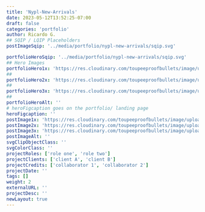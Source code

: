 ```yaml
---
title: 'Nypl-New-Arrivals'
date: 2023-05-12T13:52:25-07:00
draft: false
categories: 'portfolio'
author: Ricardo G.
## SQIP / LQIP Placeholders
postImageSqip: '../media/portfolio/nypl-new-arrivals/sqip.svg'

portfolioHeroSqip: '../media/portfolio/nypl-new-arrivals/sqip.svg'
## Hero Images
portfolioHero1x: 'https://res.cloudinary.com/toupeeproofbullets/image/upload/q_auto,f_auto,w_auto/v1684519911/nypl-browse-new-arrivals/bna.webp'
##
portfolioHero2x: 'https://res.cloudinary.com/toupeeproofbullets/image/upload/q_auto,f_auto,w_auto/v1684519911/nypl-browse-new-arrivals/bna.webp'
##
portfolioHero3x: 'https://res.cloudinary.com/toupeeproofbullets/image/upload/q_auto,f_auto,w_auto/v1684519911/nypl-browse-new-arrivals/bna.webp'
##
portfolioHeroAlt: ''
# heroFigcaption goes on the portfolio/ landing page
heroFigcaption: ''
postImage1x: 'https://res.cloudinary.com/toupeeproofbullets/image/upload/q_auto,f_auto,w_auto/v1684521944/nypl-browse-new-arrivals/bnaPostImage.webp'
postImage2x: 'https://res.cloudinary.com/toupeeproofbullets/image/upload/q_auto,f_auto,w_auto/v1684521944/nypl-browse-new-arrivals/bnaPostImage.webp'
postImage3x: 'https://res.cloudinary.com/toupeeproofbullets/image/upload/q_auto,f_auto,w_auto/v1684521944/nypl-browse-new-arrivals/bnaPostImage.webp'
postImageAlt: ''
svgClipObjectClass: ''
svgColorClass: ''
projectRoles: ['role one', 'role two']
projectClients: ['client A', 'client B']
projectCredits: ['collaborator 1', 'collaborator 2']
projectDate: ''
tags: []
weight: 2
externalURL: ''
projectDesc: ''
newLayout: true
---
```

